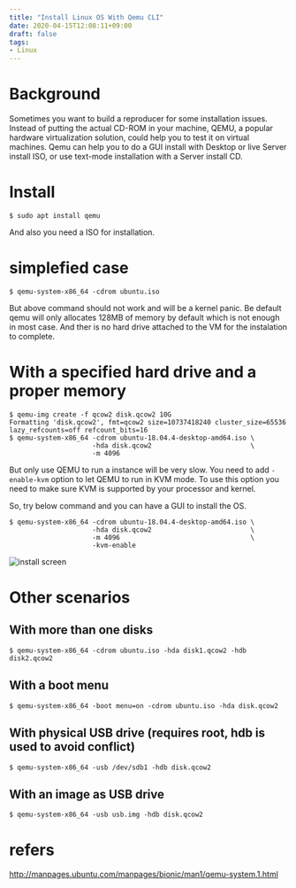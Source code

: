 ```yaml
---
title: "Install Linux OS With Qemu CLI"
date: 2020-04-15T12:08:11+09:00
draft: false
tags:
- Linux
---
```


# Background
Sometimes you want to build a reproducer for some installation issues. Instead
of putting the actual CD-ROM in your machine, QEMU, a popular hardware
virtualization solution, could help you to test it on virtual machines. Qemu
can help you to do a GUI install with Desktop or live Server install ISO, or
use text-mode installation with a Server install CD.

# Install
```
$ sudo apt install qemu
```
And also you need a ISO for installation.

# simplefied case
```
$ qemu-system-x86_64 -cdrom ubuntu.iso
```
But above command should not work and will be a kernel panic.
Be default qemu will only allocates 128MB of memory by default which is not
enough in most case. And ther is no hard drive attached to the VM for the
instalation to complete.

# With a specified hard drive and a proper memory

```
$ qemu-img create -f qcow2 disk.qcow2 10G
Formatting 'disk.qcow2', fmt=qcow2 size=10737418240 cluster_size=65536 lazy_refcounts=off refcount_bits=16
$ qemu-system-x86_64 -cdrom ubuntu-18.04.4-desktop-amd64.iso \
                     -hda disk.qcow2                         \
                     -m 4096
```
But only use QEMU to run a instance will be very slow. You need to add
`-enable-kvm` option to let QEMU to run in KVM mode. To use this option you
need to make sure KVM is supported by your processor and kernel.

So, try below command and you can have a GUI to install the OS.
```
$ qemu-system-x86_64 -cdrom ubuntu-18.04.4-desktop-amd64.iso \
                     -hda disk.qcow2                         \
                     -m 4096                                 \
                     -kvm-enable
```

![install screen](/img/2020-04-15_13-57.png)

# Other scenarios

## With more than one disks
```
$ qemu-system-x86_64 -cdrom ubuntu.iso -hda disk1.qcow2 -hdb disk2.qcow2
```

## With a boot menu
```
$ qemu-system-x86_64 -boot menu=on -cdrom ubuntu.iso -hda disk.qcow2
```

## With physical USB drive (requires root, hdb is used to avoid conflict)
```
$ qemu-system-x86_64 -usb /dev/sdb1 -hdb disk.qcow2
```

## With an image as USB drive
```
$ qemu-system-x86_64 -usb usb.img -hdb disk.qcow2
```
# refers

http://manpages.ubuntu.com/manpages/bionic/man1/qemu-system.1.html
